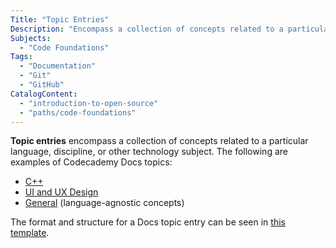 ```yaml
---
Title: "Topic Entries"
Description: "Encompass a collection of concepts related to a particular language, discipline, or other technology subject."
Subjects:
  - "Code Foundations"
Tags:
  - "Documentation"
  - "Git"
  - "GitHub"
CatalogContent:
  - "introduction-to-open-source"
  - "paths/code-foundations"
---
```


**Topic entries** encompass a collection of concepts related to a particular language, discipline, or other technology subject. The following are examples of Codecademy Docs topics:

- [C++](https://www.codecademy.com/resources/docs/cpp)
- [UI and UX Design](https://www.codecademy.com/resources/docs/uiux)
- [General](https://www.codecademy.com/resources/docs/general) (language-agnostic concepts)

The format and structure for a Docs topic entry can be seen in [this template](https://github.com/Codecademy/docs/blob/main/documentation/topic-info-template.md).

